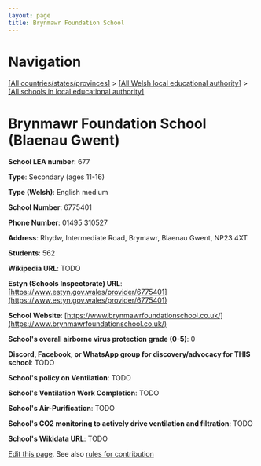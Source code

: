 ```yaml
---
layout: page
title: Brynmawr Foundation School
---
```

# Navigation

[[All countries/states/provinces]](../../..) > [[All Welsh local educational authority]](../..) > [[All schools in local educational authority]](..)

# Brynmawr Foundation School (Blaenau Gwent)

**School LEA number**: 677

**Type**: Secondary (ages 11-16)

**Type (Welsh)**: English medium

**School Number**: 6775401

**Phone Number**: 01495 310527

**Address**: Rhydw, Intermediate Road, Brymawr, Blaenau Gwent, NP23 4XT

**Students**: 562

**Wikipedia URL**: TODO

**Estyn (Schools Inspectorate) URL**: [https://www.estyn.gov.wales/provider/6775401](https://www.estyn.gov.wales/provider/6775401)

**School Website**: [https://www.brynmawrfoundationschool.co.uk/](https://www.brynmawrfoundationschool.co.uk/)

**School's overall airborne virus protection grade (0-5)**: 0

**Discord, Facebook, or WhatsApp group for discovery/advocacy for THIS school**: TODO

**School's policy on Ventilation**: TODO

**School's Ventilation Work Completion**: TODO

**School's Air-Purification**: TODO

**School's CO2 monitoring to actively drive ventilation and filtration**: TODO

**School's Wikidata URL**: TODO




[Edit this page](https://github.com/VentilationProject/Wales/edit/prif/./Blaenau_Gwent/Brynmawr_Foundation_School.md). See also [rules for contribution](../../../contribution-rules/)